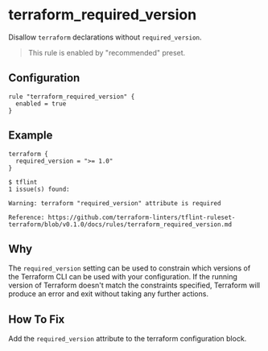 # terraform_required_version

Disallow `terraform` declarations without `required_version`.

> This rule is enabled by "recommended" preset.

## Configuration

```hcl
rule "terraform_required_version" {
  enabled = true
}
```

## Example

```hcl
terraform {
  required_version = ">= 1.0" 
}
```

```
$ tflint
1 issue(s) found:

Warning: terraform "required_version" attribute is required

Reference: https://github.com/terraform-linters/tflint-ruleset-terraform/blob/v0.1.0/docs/rules/terraform_required_version.md 
```

## Why
The `required_version` setting can be used to constrain which versions of the Terraform CLI can be used with your configuration. 
If the running version of Terraform doesn't match the constraints specified, Terraform will produce an error and exit without 
taking any further actions.

## How To Fix

Add the `required_version` attribute to the terraform configuration block.
